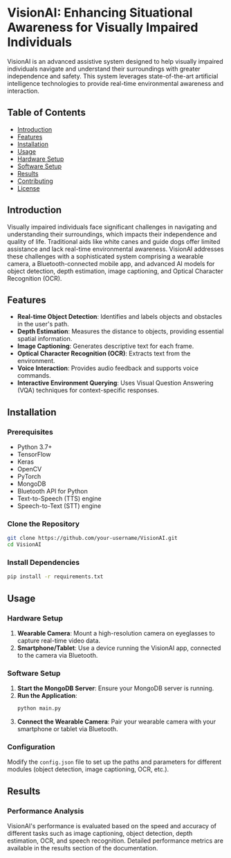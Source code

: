 # VisionAI: Enhancing Situational Awareness for Visually Impaired Individuals

VisionAI is an advanced assistive system designed to help visually impaired individuals navigate and understand their surroundings with greater independence and safety. This system leverages state-of-the-art artificial intelligence technologies to provide real-time environmental awareness and interaction.

## Table of Contents
- [Introduction](#introduction)
- [Features](#features)
- [Installation](#installation)
- [Usage](#usage)
- [Hardware Setup](#hardware-setup)
- [Software Setup](#software-setup)
- [Results](#results)
- [Contributing](#contributing)
- [License](#license)

## Introduction
Visually impaired individuals face significant challenges in navigating and understanding their surroundings, which impacts their independence and quality of life. Traditional aids like white canes and guide dogs offer limited assistance and lack real-time environmental awareness. VisionAI addresses these challenges with a sophisticated system comprising a wearable camera, a Bluetooth-connected mobile app, and advanced AI models for object detection, depth estimation, image captioning, and Optical Character Recognition (OCR).

## Features
- **Real-time Object Detection**: Identifies and labels objects and obstacles in the user's path.
- **Depth Estimation**: Measures the distance to objects, providing essential spatial information.
- **Image Captioning**: Generates descriptive text for each frame.
- **Optical Character Recognition (OCR)**: Extracts text from the environment.
- **Voice Interaction**: Provides audio feedback and supports voice commands.
- **Interactive Environment Querying**: Uses Visual Question Answering (VQA) techniques for context-specific responses.

## Installation

### Prerequisites
- Python 3.7+
- TensorFlow
- Keras
- OpenCV
- PyTorch
- MongoDB
- Bluetooth API for Python
- Text-to-Speech (TTS) engine
- Speech-to-Text (STT) engine

### Clone the Repository
```bash
git clone https://github.com/your-username/VisionAI.git
cd VisionAI
```

### Install Dependencies
```bash
pip install -r requirements.txt
```

## Usage

### Hardware Setup
1. **Wearable Camera**: Mount a high-resolution camera on eyeglasses to capture real-time video data.
2. **Smartphone/Tablet**: Use a device running the VisionAI app, connected to the camera via Bluetooth.

### Software Setup
1. **Start the MongoDB Server**: Ensure your MongoDB server is running.
2. **Run the Application**:
    ```bash
    python main.py
    ```
3. **Connect the Wearable Camera**: Pair your wearable camera with your smartphone or tablet via Bluetooth.

### Configuration
Modify the `config.json` file to set up the paths and parameters for different modules (object detection, image captioning, OCR, etc.).

## Results

### Performance Analysis
VisionAI's performance is evaluated based on the speed and accuracy of different tasks such as image captioning, object detection, depth estimation, OCR, and speech recognition. Detailed performance metrics are available in the results section of the documentation.

